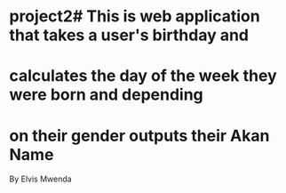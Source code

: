 # project2# This is web application that takes a user's birthday and
 
# calculates the day of the week they were born and depending 
 
# on their gender outputs their Akan Name
 
 
 
  By Elvis Mwenda





